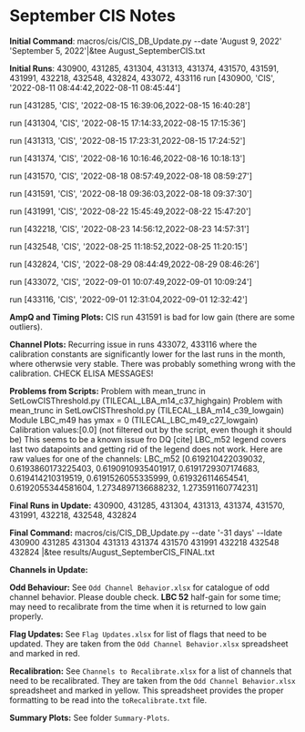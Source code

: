 # September CIS Notes

**Initial Command**: macros/cis/CIS_DB_Update.py --date 'August 9, 2022' 'September 5, 2022'|&tee August_SeptemberCIS.txt

**Initial Runs**: 430900, 431285, 431304, 431313, 431374, 431570, 431591, 431991, 432218, 432548, 432824, 433072, 433116
run  [430900, 'CIS', '2022-08-11 08:44:42,2022-08-11 08:45:44']

run  [431285, 'CIS', '2022-08-15 16:39:06,2022-08-15 16:40:28']

run  [431304, 'CIS', '2022-08-15 17:14:33,2022-08-15 17:15:36']

run  [431313, 'CIS', '2022-08-15 17:23:31,2022-08-15 17:24:52']

run  [431374, 'CIS', '2022-08-16 10:16:46,2022-08-16 10:18:13']

run  [431570, 'CIS', '2022-08-18 08:57:49,2022-08-18 08:59:27']

run  [431591, 'CIS', '2022-08-18 09:36:03,2022-08-18 09:37:30']

run  [431991, 'CIS', '2022-08-22 15:45:49,2022-08-22 15:47:20']

run  [432218, 'CIS', '2022-08-23 14:56:12,2022-08-23 14:57:31']

run  [432548, 'CIS', '2022-08-25 11:18:52,2022-08-25 11:20:15']

run  [432824, 'CIS', '2022-08-29 08:44:49,2022-08-29 08:46:26']

run  [433072, 'CIS', '2022-09-01 10:07:49,2022-09-01 10:09:24']

run  [433116, 'CIS', '2022-09-01 12:31:04,2022-09-01 12:32:42']



**AmpQ and Timing Plots:** CIS run 431591 is bad for low gain (there are some outliers). 

**Channel Plots:** Recurring issue in runs 433072, 433116 where the calibration constants are significantly lower for the last runs in the month, where otherwsie very stable. There was probably something wrong with the calibration. CHECK ELISA MESSAGES!

**Problems from Scripts:** 
Problem with mean_trunc in SetLowCISThreshold.py (TILECAL_LBA_m14_c37_highgain)
Problem with mean_trunc in SetLowCISThreshold.py (TILECAL_LBA_m14_c39_lowgain)
Module LBC_m49 has ymax = 0 (TILECAL_LBC_m49_c27_lowgain)
Calibration values:[0.0] (not filtered out by the script, even though it should be) This seems to be a known issue fro DQ [cite]
LBC_m52 legend covers last two datapoints and getting rid of the legend does not work. Here are raw values for one of the channels: LBC_m52 [0.619210422039032, 0.6193860173225403, 0.6190910935401917, 0.6191729307174683, 0.619414210319519, 0.6191526055335999, 0.619326114654541, 0.6192055344581604, 1.2734897136688232, 1.273591160774231]


**Final Runs in Update:** 430900, 431285, 431304, 431313, 431374, 431570, 431991, 432218, 432548, 432824

**Final Command:** macros/cis/CIS_DB_Update.py --date '-31 days' --ldate 430900 431285 431304 431313 431374 431570 431991 432218 432548 432824 |&tee results/August_SeptemberCIS_FINAL.txt


**Channels in Update:**

**Odd Behaviour:** See `Odd Channel Behavior.xlsx` for catalogue of odd channel behavior. Please double check. **LBC 52** half-gain for some time; may need to recalibrate from the time when it is returned to low gain properly.

**Flag Updates:** See `Flag Updates.xlsx` for list of flags that need to be updated. They are taken from the `Odd Channel Behavior.xlsx` spreadsheet and marked in red.

**Recalibration:** See `Channels to Recalibrate.xlsx` for a list of channels that need to be recalibrated. They are taken from the `Odd Channel Behavior.xlsx` spreadsheet and marked in yellow. This spreadsheet provides the proper formatting to be read into the `toRecalibrate.txt` file.

**Summary Plots:** See folder `Summary-Plots`. 

